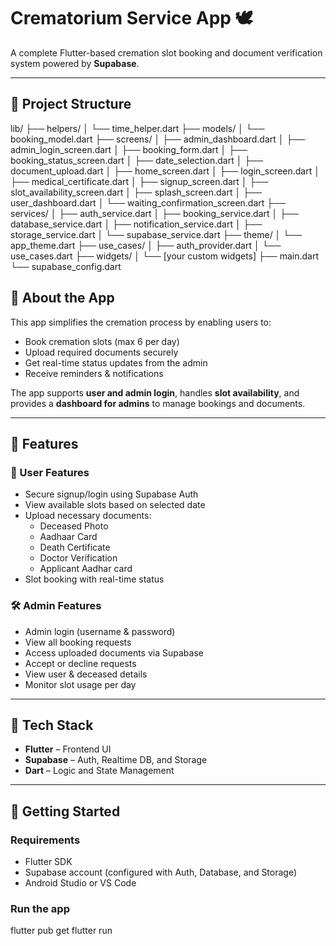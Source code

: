 # Crematorium Service App 🕊️

A complete Flutter-based cremation slot booking and document verification system powered by **Supabase**.

---
## 📁 Project Structure

lib/
├── helpers/
│   └── time_helper.dart
├── models/
│   └── booking_model.dart
├── screens/
│   ├── admin_dashboard.dart
│   ├── admin_login_screen.dart
│   ├── booking_form.dart
│   ├── booking_status_screen.dart
│   ├── date_selection.dart
│   ├── document_upload.dart
│   ├── home_screen.dart
│   ├── login_screen.dart
│   ├── medical_certificate.dart
│   ├── signup_screen.dart
│   ├── slot_availability_screen.dart
│   ├── splash_screen.dart
│   ├── user_dashboard.dart
│   └── waiting_confirmation_screen.dart
├── services/
│   ├── auth_service.dart
│   ├── booking_service.dart
│   ├── database_service.dart
│   ├── notification_service.dart
│   ├── storage_service.dart
│   └── supabase_service.dart
├── theme/
│   └── app_theme.dart
├── use_cases/
│   ├── auth_provider.dart
│   └── use_cases.dart
├── widgets/
│   └── [your custom widgets]
├── main.dart
└── supabase_config.dart

## 📱 About the App

This app simplifies the cremation process by enabling users to:
- Book cremation slots (max 6 per day)
- Upload required documents securely
- Get real-time status updates from the admin
- Receive reminders & notifications

The app supports **user and admin login**, handles **slot availability**, and provides a **dashboard for admins** to manage bookings and documents.

---

## 🔐 Features

### 👤 User Features
- Secure signup/login using Supabase Auth
- View available slots based on selected date
- Upload necessary documents:
  - Deceased Photo
  - Aadhaar Card
  - Death Certificate
  - Doctor Verification
  - Applicant Aadhar card
- Slot booking with real-time status

### 🛠️ Admin Features
- Admin login (username & password)
- View all booking requests
- Access uploaded documents via Supabase
- Accept or decline requests
- View user & deceased details
- Monitor slot usage per day

---

## 🧱 Tech Stack

- **Flutter** – Frontend UI
- **Supabase** – Auth, Realtime DB, and Storage
- **Dart** – Logic and State Management

---

## 🚀 Getting Started

### Requirements
- Flutter SDK
- Supabase account (configured with Auth, Database, and Storage)
- Android Studio or VS Code

### Run the app

flutter pub get
flutter run
